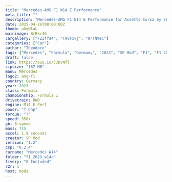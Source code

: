 ```yaml
---
title: "Mercedes-AMG F1 W14 E Performance"
meta_title: ""
description: "Mercedes-AMG F1 W14 E Performance for Assetto Corsa by SPMOD"
date: 2025-04-26T08:00:00Z
thumb: uOqNlaL
mainimage: BrRkc46
cargallery: ["FZIfYa4", "T9VFxvj", "9rTNVeC"]
categories: ["Car"]
author: "Theodore"
tags: ["Mercedes", "Formula", "Germany", "2023", "SP Mod", "F1", "F1 2023"]
draft: false
link: https://ouo.io/cJDvNfl
zipsize: "187 MB"
manu: Mercedes
logo2: amg-f1
country: Germany
year: 2023
class: Formula
championship: Formula 1
drivetrain: RWD
engine: M14 E Perf
power: "? bhp"
torque: "?"
speed: 350+
gb: 8-speed
mass: 715
accel: 1.9 seconds
creator: SP Mod
version: "1.2"
csp: "0.2.4"
carname: "Mercedes W14"
folder: "f1_2023_w14c"
livery: "8 Included"
r2r: 1
host: mods
---
```

